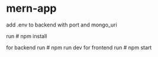 # mern-app

add .env to backend with port and mongo_uri 

run # npm install

for backend run # npm run dev
for frontend run # npm start
